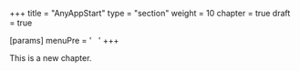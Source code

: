 +++
title = "AnyAppStart"
type = "section"
weight = 10
chapter = true
draft = true

[params]
  menuPre = '&nbsp;<i class="fa-solid fa-circle-play"></i>&nbsp;&nbsp;'
+++

This is a new chapter.